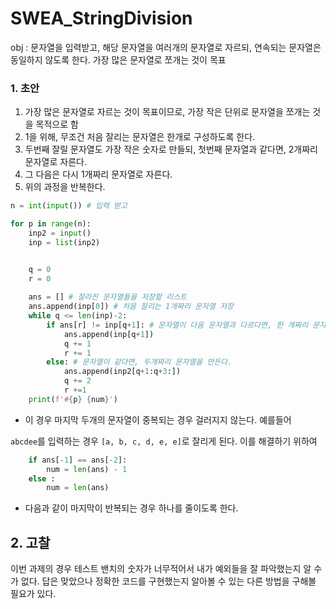 # SWEA_StringDivision

obj : 문자열을 입력받고, 해당 문자열을 여러개의 문자열로 자르되, 연속되는 문자열은 동일하지 않도록 한다. 가장 많은 문자열로 쪼개는 것이 목표

### 1. 초안

1. 가장 많은 문자열로 자르는 것이 목표이므로, 가장 작은 단위로 문자열을 쪼개는 것을 목적으로 함
2. 1을 위해, 무조건 처음 잘리는 문자열은 한개로 구성하도록 한다.
3. 두번째 잘릴 문자열도 가장 작은 숫자로 만들되, 첫번째 문자열과 같다면, 2개짜리 문자열로 자른다.
4. 그 다음은 다시 1개짜리 문자열로 자른다.
5. 위의 과정을 반복한다.

```python
n = int(input()) # 입력 받고

for p in range(n):
    inp2 = input()
    inp = list(inp2)


    q = 0
    r = 0
 
    ans = [] # 잘라진 문자열들을 저장할 리스트
    ans.append(inp[0]) # 처음 잘리는 1개짜리 문자열 저장
    while q <= len(inp)-2:
        if ans[r] != inp[q+1]: # 문자열이 다음 문자열과 다르다면, 한 개짜리 문자열을 만든다.
            ans.append(inp[q+1])
            q += 1
            r += 1
        else: # 문자열이 같다면, 두개짜리 문자열을 만든다.
            ans.append(inp2[q+1:q+3:]) 
            q += 2
            r +=1
    print(f'#{p} {num}')
```

- 이 경우 마지막 두개의 문자열이 중복되는 경우 걸러지지 않는다. 예를들어

`abcdee`를 입력하는 경우 `[a, b, c, d, e, e]`로 잘리게 된다. 이를 해결하기 위하여

```python
    if ans[-1] == ans[-2]:
        num = len(ans) - 1
    else :
        num = len(ans)
```

- 다음과 같이 마지막이 반복되는 경우 하나를 줄이도록 한다.



## 2. 고찰

이번 과제의 경우 테스트 밴치의 숫자가 너무적어서 내가 예외들을 잘 파악했는지 알 수 가 없다. 답은 맞았으나 정확한 코드를 구현했는지 알아볼 수 있는 다른 방법을 구해볼 필요가 있다.